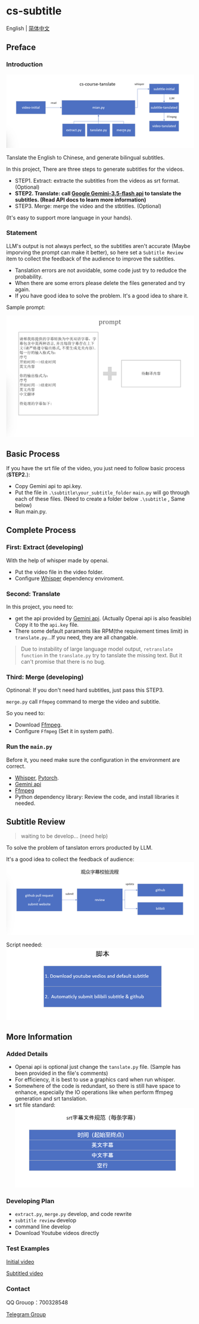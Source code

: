 # cs-subtitle

English | [简体中文](README.md)

## Preface

### Introduction

![data_flow](./photo/data_flow.png)

Tanslate the English to Chinese, and generate bilingual subtitles.

In this project, There are three steps to generate subtitles for the videos.

- STEP1. Extract: extracte the subtitles from the videos as srt format. (Optional)
- **STEP2. Translate: call [Google Gemini-3.5-flash api](https://ai.google.dev/gemini-api/) to tanslate the subtitles. (Read API docs to learn more information)**
- STEP3. Merge: merge the video and the stbtitles. (Optional)

(It's easy to support more language in your hands).

### Statement

LLM's output is not always perfect, so the subtitles aren't accurate (Maybe imporving the prompt can make it better), so here set a `Subtitle Review` item to collect the feedback of the audience to improve the subtitles.

- Tanslation errors are not avoidable, some code just try to redudce the probability.
- When there are some errors please delete the files generated and try again.
- If you have good idea to solve the problem. It's a good idea to share it.

Sample prompt:

![prompt](./photo/prompt.png)

## Basic Process

If you have the srt file of the video, you just need to follow basic process (**STEP2.**):

- Copy Gemini api to api.key.
- Put the file in `.\subtitle\your_subtitle_folder` `main.py` will go through each of these files. (Need to create a folder below `.\subtitle` , Same below)
- Run main.py.

## Complete Process

### First: Extract (developing)

With the help of whisper made by openai.

- Put the video file in the video folder.
- Configure [Whisper](https://github.com/openai/whisper) dependency enviroment.

### Second: Translate

In this project, you need to:

- get the api provided by [Gemini api](https://ai.google.dev/gemini-api/). (Actually Openai api is also feasible)
Copy it to the `api.key` file.
- There some default paraments like RPM(the requirement times limit) in `translate.py`...If you need, they are all changable.

> Due to instability of large language model output, `retranslate function` in the `translate.py` try to tanslate the missing text. But it can't promise that there is no bug.

### Third: Merge (developing)

Optinonal: If you don't need hard subtitles, just pass this STEP3.

`merge.py` call `Ffmpeg` command to merge the video and subtitle.

So you need to:

- Download [Ffmpeg](https://ffmpeg.org/).
- Configure `Ffmpeg` (Set it in system path).

### Run the `main.py`

Before it, you need make sure the configuration in the environment are correct.

- [Whisper](https://github.com/openai/whisper), [Pytorch](https://pytorch.org/).
- [Gemini api](https://ai.google.dev/gemini-api/)
- [Ffmpeg](https://ffmpeg.org/)
- Python dependency library: Review the code, and install libraries it needed.

## Subtitle Review

> waiting to be develop... (need help)

To solve the problem of tanslaton errors producted by LLM.

It's a good idea to collect the feedback of audience: ![subtitle_review](./photo/subtitle_review.png)

Script needed: ![script.png](./photo/script.png)

## More Information

### Added Details

- Openai api is optional just change the `tanslate.py` file. (Sample has been provided in the file's comments)
- For efficiency, it is best to use a graphics card when run whisper.
- Somewhere of the code is redundant, so there is still have space to enhance, especially the IO operations like when perform ffmpeg generation and srt tanslation.
- srt file standard: ![srt_standard](./photo/srt_standard.png)

### Developing Plan

- `extract.py`, `merge.py` develop, and  code rewrite
- `subtitle review` develop
- command line develop
- Download Youtube videos directly

### Test Examples

[Initial video](https://www.youtube.com/watch?v=3LPJfIKxwWc&list=PLhQjrBD2T381WAHyx1pq-sBfykqMBI7V4)

[Subtitled video](https://www.bilibili.com/video/BV1qyhwezEyK/?spm_id_from=333.999.0.0)

### Contact

QQ Grouop：700328548

[Telegram Group](https://t.me/+3T4VLyX548gyMGU1)
